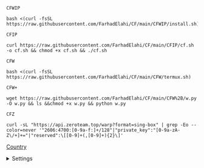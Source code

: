 `CFWIP`
```
bash <(curl -fsSL https://raw.githubusercontent.com/FarhadElahi/CF/main/CFWIP/install.sh)
```
`CFIP`
```
curl https://raw.githubusercontent.com/FarhadElahi/CF/main/CFIP/cf.sh -o cf.sh && chmod +x cf.sh && ./cf.sh
```
`CFW`
```
bash <(curl -fsSL https://raw.githubusercontent.com/FarhadElahi/CF/main/CFW/termux.sh)
```
`CFW+`
```
wget https://raw.githubusercontent.com/FarhadElahi/CF/main/CFW%2B/w.py -O w.py && ls &&chmod +x w.py && python w.py
```
`CFZ`
```
curl -sL "https://api.zeroteam.top/warp?format=sing-box" | grep -Eo --color=never '"2606:4700:[0-9a-f:]+/128"|"private_key":"[0-9a-zA-Z\/+]+="|"reserved":\[[0-9]+(,[0-9]+){2}\]'
```
[Country](https://github.com/FarhadElahi/CF/blob/main/Country.md)
<details>
  <summary>Settings</summary>
  
#### Warp on Warp
```
warp -gool
```
#### Warp on Psiphon
```
warp -cfon
```
#### Endpoint
```
warp -e 
```
#### Scanner
```
warp -rtt
```
#### License Key
```
warp -k
```
##### Verbose Logging
```
warp -v
```
#### Bind Address
```
warp -b
```
#### Configuration File Path
```
warp -c
```
